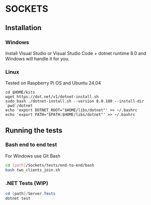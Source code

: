 # SOCKETS

## Installation

### Windows
Install Visual Studio or Visual Studio Code + dotnet runtime 8.0 and Windows will handle it for you.

### Linux
Tested on Raspberry Pi OS and Ubuntu 24.04
```
cd $HOME/kits
wget https://dot.net/v1/dotnet-install.sh
sudo bash ./dotnet-install.sh --version 8.0.100 --install-dir `pwd`/dotnet
echo 'export DOTNET_ROOT="$HOME/libs/dotnet"' >> ~/.bashrc
echo 'export PATH="$PATH:$HOME/libs/dotnet"' >> ~/.bashrc
```

## Running the tests

### Bash end to end test
For Windows use Git Bash
```bash
cd [path]/Sockets/tests/end-to-end/bash
bash two_clients_join.sh
```

### .NET Tests (WIP)
```powershell
cd [path]/Server.Tests
dotnet test
```
